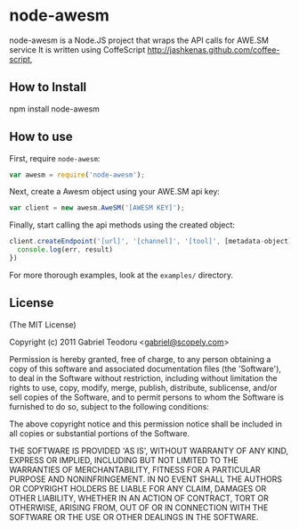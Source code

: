# node-awesm

node-awesm is a Node.JS project that wraps the API calls for AWE.SM service
It is written using CoffeScript http://jashkenas.github.com/coffee-script,


## How to Install

npm install node-awesm

## How to use

First, require `node-awesm`:

```js
var awesm = require('node-awesm');
```

Next, create a Awesm object using your AWE.SM api key:

```js
var client = new awesm.AweSM('[AWESM KEY]');
```

Finally, start calling the api methods using the created object:

```js
client.createEndpoint('[url]', '[channel]', '[tool]', [metadata-object], function(err, result) {
  console.log(err, result)
})

```

For more thorough examples, look at the `examples/` directory.

## License

(The MIT License)

Copyright (c) 2011 Gabriel Teodoru &lt;gabriel@scopely.com&gt;

Permission is hereby granted, free of charge, to any person obtaining
a copy of this software and associated documentation files (the
'Software'), to deal in the Software without restriction, including
without limitation the rights to use, copy, modify, merge, publish,
distribute, sublicense, and/or sell copies of the Software, and to
permit persons to whom the Software is furnished to do so, subject to
the following conditions:

The above copyright notice and this permission notice shall be
included in all copies or substantial portions of the Software.

THE SOFTWARE IS PROVIDED 'AS IS', WITHOUT WARRANTY OF ANY KIND,
EXPRESS OR IMPLIED, INCLUDING BUT NOT LIMITED TO THE WARRANTIES OF
MERCHANTABILITY, FITNESS FOR A PARTICULAR PURPOSE AND NONINFRINGEMENT.
IN NO EVENT SHALL THE AUTHORS OR COPYRIGHT HOLDERS BE LIABLE FOR ANY
CLAIM, DAMAGES OR OTHER LIABILITY, WHETHER IN AN ACTION OF CONTRACT,
TORT OR OTHERWISE, ARISING FROM, OUT OF OR IN CONNECTION WITH THE
SOFTWARE OR THE USE OR OTHER DEALINGS IN THE SOFTWARE.
